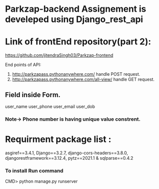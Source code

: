 # Parkzap-backend Assignement is develeped using Django_rest_api
# Link of frontEnd repository(part 2):
https://github.com/jitendraSingh03/Parkzap-frontend

End points of API:
1. http://parkzapass.pythonanywhere.com/  handle POST request.
2. http://parkzapass.pythonanywhere.com/all-view/ handle GET request.


## Field inside Form.
user_name
user_phone 
user_email
user_dob

### Note-> Phone number is having unique value constrent.

# Requirment package list :
asgiref==3.4.1,
Django==3.2.7,
django-cors-headers==3.8.0,
djangorestframework==3.12.4,
pytz==2021.1 &
sqlparse==0.4.2


### To install Run command
CMD> python manage.py runserver



